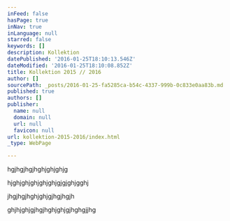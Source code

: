 ```yaml
---
inFeed: false
hasPage: true
inNav: true
inLanguage: null
starred: false
keywords: []
description: Kollektion
datePublished: '2016-01-25T18:10:13.546Z'
dateModified: '2016-01-25T18:10:08.852Z'
title: Kollektion 2015 // 2016
author: []
sourcePath: _posts/2016-01-25-fa5285ca-b54c-4337-999b-0c833e0aa83b.md
published: true
authors: []
publisher:
  name: null
  domain: null
  url: null
  favicon: null
url: kollektion-2015-2016/index.html
_type: WebPage

---
```

hgjhgjhgjhghjghjghjg

hjghjghjghjghjghjgjgjghjgghj

jhgjhgjhghjghjgjhgjhgjh

ghjhjghjgjhgjhghjghjgjhghgjjhg